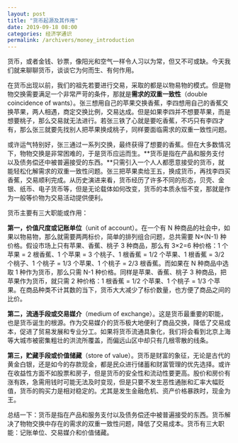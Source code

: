 ```yaml
---
layout: post
title: "货币起源及其作用"
date: 2019-09-18 08:00
categories: 经济学通识
permalink: /archivers/money_introduction
---
```


货币，或者金钱、钞票，像阳光和空气一样令人习以为常，但又不可或缺。今天我们就来聊聊货币，谈谈它为何而生、有何作用。

在货币出现以前，我们的祖先若要进行交易，采取的都是以物易物的模式。但是物物交换需要满足一个非常严苛的条件，那就是**需求的双重一致性**（double coincidence of wants）。张三想用自己的苹果交换香蕉，李四想用自己的香蕉交换苹果，两人相遇，商定交换比例，交易达成。但是如果李四并不想要苹果，而是想要桃子，那么交易就无法进行。若张三铁了心就是要吃香蕉，不巧只有李四才有，那么张三就要先找别人把苹果换成桃子，同样要面临需求的双重一致性问题。

或许运气特别好，张三通过一系列交换，最终获得了想要的香蕉。但在大多数情况下，物物交换是非常困难的，于是货币应运而生。**货币是指在产品和服务支付以及债务偿还中被普遍接受的东西。**只需引入一个人人都愿意接受的货币，就能轻松化解需求的双重一致性问题。张三把苹果卖给王五，换成货币，再找李四买香蕉，交易顺利完成。从历史演进来看，货币经历了许多不同的形态，贝壳、金银、纸币、电子货币等，但是无论载体如何改变，货币的本质永恒不变，那就是作为一般等价物为交易活动提供便利。

货币主要有三大职能或作用：

**第一，价值尺度或记账单位**（unit of account）。在一个有 N 种商品的社会中，如果以物易物，那么就需要两两标价，简单的排列组合问题，总共需要 N×(N-1) 种价格。假设市场上只有苹果、香蕉、桃子 3 种商品，那么有 3×2=6 种价格：1 个苹果 = 2 根香蕉、1 个苹果 = 3 个桃子、1 根香蕉 = 1/2 个苹果、1 根香蕉 = 3/2 个桃子、1 个桃子 = 1/3 个苹果、1 个桃子 = 2/3 根香蕉。而如果在 N 种商品中选取 1 种作为货币，那么只需 N-1 种价格。同样是苹果、香蕉、桃子 3 种商品，把苹果作为货币，就只需 2 种价格：1 根香蕉 = 1/2 个苹果、1 个桃子 = 1/3 个苹果。在商品种类不计其数的当下，货币大大减少了标价数量，也方便了商品之间的比价。

**第二，流通手段或交易媒介**（medium of exchange）。这是货币最重要的职能，也是货币诞生的根源。作为交易媒介的货币极大地便利了商品交换，降低了交易成本，促进了贸易发展和专业分工。如果将货币流通具象化，我们将会看到北京上海等大城市被密集粗壮的洪流所覆盖，而偏远山区中却只有几根零散的线条。

**第三，贮藏手段或价值储藏**（store of value）。货币是财富的象征，无论是古代的黄金白银，还是如今的存款现金，都是民众进行储蓄和财富管理的优先选择。或许在收益性方面不如股票和房子，但是货币的安全性和流动性要更高。股价和房价有涨有跌，急需用钱时可能无法及时变现，但是只要不发生恶性通胀和汇率大幅贬值，货币的购买力是相对稳定的。尤其是发生金融危机、资产价格暴跌时，现金为王。

总结一下：货币是指在产品和服务支付以及债务偿还中被普遍接受的东西。货币解决了物物交换中存在的需求的双重一致性问题，降低了交易成本。货币有三大职能：记账单位、交易媒介和价值储藏。
